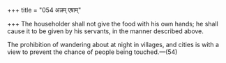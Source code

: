 +++
title = "054 अन्नम् एषाम्"

+++
The householder shall not give the food with his own hands; he shall
cause it to be given by his servants, in the manner described above.

The prohibition of wandering about at night in villages, and cities is
with a view to prevent the chance of people being touched.—(54)


